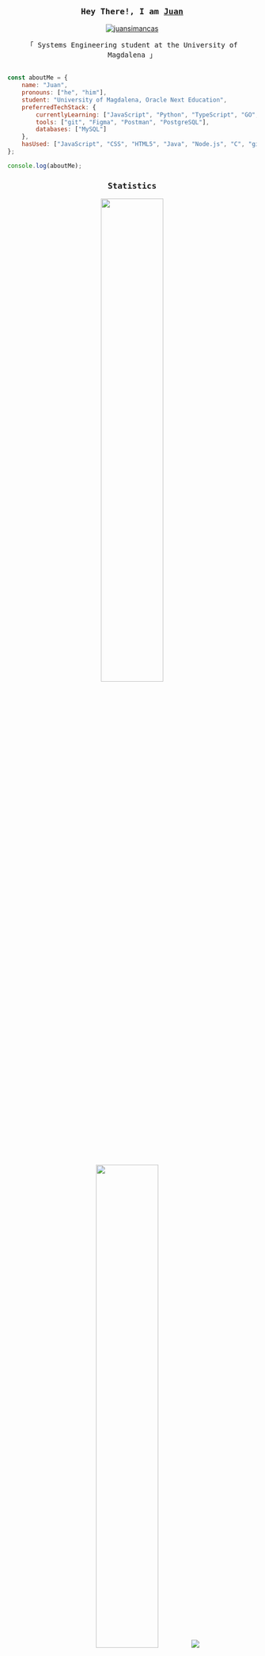<h3 align="center">
        <samp> Hey There!, I am
                <b><a target="_blank" href="">Juan</a></b>
        </samp>
</h3>

<p align="center"> 
  <a href="https://linkedin.com/in/juan-simancas" target="_blank">
  <img src="https://img.shields.io/badge/LinkedIn-0077B5?style=for-the-badge&logo=linkedin&logoColor=white" alt="juansimancas"/>
 </a></p>

<p align="center"> 
  <samp>
    「 Systems Engineering student at the University of Magdalena</b> 」
    <br>
    <br>
  </samp>
</p>

```javascript
const aboutMe = {
    name: "Juan",
    pronouns: ["he", "him"],
    student: "University of Magdalena, Oracle Next Education",
    preferredTechStack: {
        currentlyLearning: ["JavaScript", "Python", "TypeScript", "GO", "Java", "Angular"],
        tools: ["git", "Figma", "Postman", "PostgreSQL"],
        databases: ["MySQL"]
    },
    hasUsed: ["JavaScript", "CSS", "HTML5", "Java", "Node.js", "C", "git", "Go"]
};

console.log(aboutMe);
```
<h3 align="center">
        <samp> Statistics
        </samp>
</h3>

<p align="center">
  <img height="50%" width="auto" src ="https://github-readme-stats.vercel.app/api?username=ginozza&show_icons=true&count_private=true&theme=material-palenight&hide_border=true&hide=issues,contribs&bg_color=00000000">
  <img height="50%" width="auto" src ="https://github-readme-stats.vercel.app/api/top-langs/?username=ginozza&layout=compact&hide_border=true&theme=material-palenight&bg_color=00000000&langs_count=6">
  <img src ="https://github-readme-streak-stats.herokuapp.com?user=ginozza&theme=material-palenight&hide_border=true&background=FFFFFF00">
</p>
